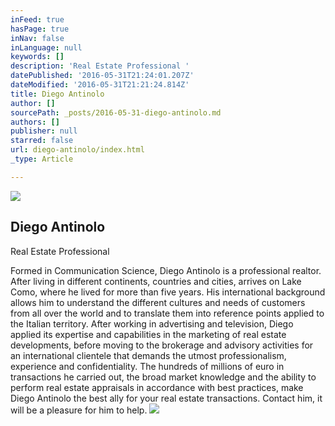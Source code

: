 ```yaml
---
inFeed: true
hasPage: true
inNav: false
inLanguage: null
keywords: []
description: 'Real Estate Professional '
datePublished: '2016-05-31T21:24:01.207Z'
dateModified: '2016-05-31T21:21:24.814Z'
title: Diego Antinolo
author: []
sourcePath: _posts/2016-05-31-diego-antinolo.md
authors: []
publisher: null
starred: false
url: diego-antinolo/index.html
_type: Article

---
```

![](https://the-grid-user-content.s3-us-west-2.amazonaws.com/3f093347-a5b1-42fe-a25e-ef41b3319abb.jpg)

## Diego Antinolo

Real Estate Professional 

Formed in Communication Science, Diego Antinolo is a professional realtor. After living in different continents, countries and cities, arrives on Lake Como, where he lived for more than five years. His international background allows him to understand the different cultures and needs of customers from all over the world and to translate them into reference points applied to the Italian territory. After working in advertising and television, Diego applied its expertise and capabilities in the marketing of real estate developments, before moving to the brokerage and advisory activities for an international clientele that demands the utmost professionalism, experience and confidentiality. The hundreds of millions of euro in transactions he carried out, the broad market knowledge and the ability to perform real estate appraisals in accordance with best practices, make Diego Antinolo the best ally for your real estate transactions. Contact him, it will be a pleasure for him to help.
![](https://the-grid-user-content.s3-us-west-2.amazonaws.com/36530030-ae3c-4bb5-ab69-7a19d98c993a.jpg)